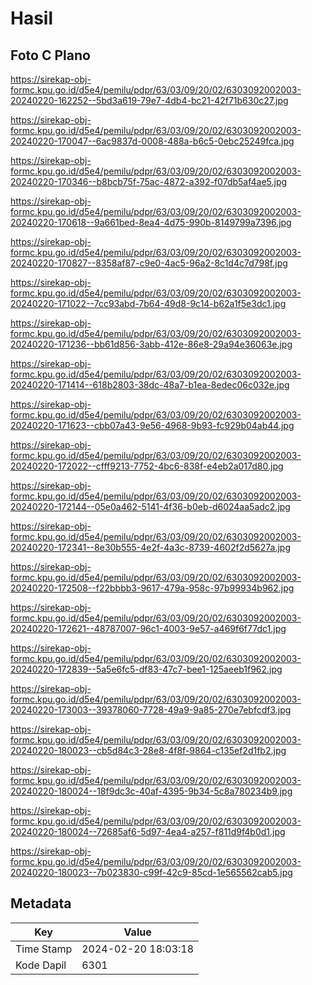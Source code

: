 # Hasil

## Foto C Plano

https://sirekap-obj-formc.kpu.go.id/d5e4/pemilu/pdpr/63/03/09/20/02/6303092002003-20240220-162252--5bd3a619-79e7-4db4-bc21-42f71b630c27.jpg

https://sirekap-obj-formc.kpu.go.id/d5e4/pemilu/pdpr/63/03/09/20/02/6303092002003-20240220-170047--6ac9837d-0008-488a-b6c5-0ebc25249fca.jpg

https://sirekap-obj-formc.kpu.go.id/d5e4/pemilu/pdpr/63/03/09/20/02/6303092002003-20240220-170346--b8bcb75f-75ac-4872-a392-f07db5af4ae5.jpg

https://sirekap-obj-formc.kpu.go.id/d5e4/pemilu/pdpr/63/03/09/20/02/6303092002003-20240220-170618--9a661bed-8ea4-4d75-990b-8149799a7396.jpg

https://sirekap-obj-formc.kpu.go.id/d5e4/pemilu/pdpr/63/03/09/20/02/6303092002003-20240220-170827--8358af87-c9e0-4ac5-96a2-8c1d4c7d798f.jpg

https://sirekap-obj-formc.kpu.go.id/d5e4/pemilu/pdpr/63/03/09/20/02/6303092002003-20240220-171022--7cc93abd-7b64-49d8-9c14-b62a1f5e3dc1.jpg

https://sirekap-obj-formc.kpu.go.id/d5e4/pemilu/pdpr/63/03/09/20/02/6303092002003-20240220-171236--bb61d856-3abb-412e-86e8-29a94e36063e.jpg

https://sirekap-obj-formc.kpu.go.id/d5e4/pemilu/pdpr/63/03/09/20/02/6303092002003-20240220-171414--618b2803-38dc-48a7-b1ea-8edec06c032e.jpg

https://sirekap-obj-formc.kpu.go.id/d5e4/pemilu/pdpr/63/03/09/20/02/6303092002003-20240220-171623--cbb07a43-9e56-4968-9b93-fc929b04ab44.jpg

https://sirekap-obj-formc.kpu.go.id/d5e4/pemilu/pdpr/63/03/09/20/02/6303092002003-20240220-172022--cfff9213-7752-4bc6-838f-e4eb2a017d80.jpg

https://sirekap-obj-formc.kpu.go.id/d5e4/pemilu/pdpr/63/03/09/20/02/6303092002003-20240220-172144--05e0a462-5141-4f36-b0eb-d6024aa5adc2.jpg

https://sirekap-obj-formc.kpu.go.id/d5e4/pemilu/pdpr/63/03/09/20/02/6303092002003-20240220-172341--8e30b555-4e2f-4a3c-8739-4602f2d5627a.jpg

https://sirekap-obj-formc.kpu.go.id/d5e4/pemilu/pdpr/63/03/09/20/02/6303092002003-20240220-172508--f22bbbb3-9617-479a-958c-97b99934b962.jpg

https://sirekap-obj-formc.kpu.go.id/d5e4/pemilu/pdpr/63/03/09/20/02/6303092002003-20240220-172621--48787007-96c1-4003-9e57-a469f6f77dc1.jpg

https://sirekap-obj-formc.kpu.go.id/d5e4/pemilu/pdpr/63/03/09/20/02/6303092002003-20240220-172839--5a5e6fc5-df83-47c7-bee1-125aeeb1f962.jpg

https://sirekap-obj-formc.kpu.go.id/d5e4/pemilu/pdpr/63/03/09/20/02/6303092002003-20240220-173003--39378060-7728-49a9-9a85-270e7ebfcdf3.jpg

https://sirekap-obj-formc.kpu.go.id/d5e4/pemilu/pdpr/63/03/09/20/02/6303092002003-20240220-180023--cb5d84c3-28e8-4f8f-9864-c135ef2d1fb2.jpg

https://sirekap-obj-formc.kpu.go.id/d5e4/pemilu/pdpr/63/03/09/20/02/6303092002003-20240220-180024--18f9dc3c-40af-4395-9b34-5c8a780234b9.jpg

https://sirekap-obj-formc.kpu.go.id/d5e4/pemilu/pdpr/63/03/09/20/02/6303092002003-20240220-180024--72685af6-5d97-4ea4-a257-f811d9f4b0d1.jpg

https://sirekap-obj-formc.kpu.go.id/d5e4/pemilu/pdpr/63/03/09/20/02/6303092002003-20240220-180023--7b023830-c99f-42c9-85cd-1e565562cab5.jpg


## Metadata

| Key        | Value               |
| ---------- | ------------------- |
| Time Stamp | 2024-02-20 18:03:18 |
| Kode Dapil | 6301                |



